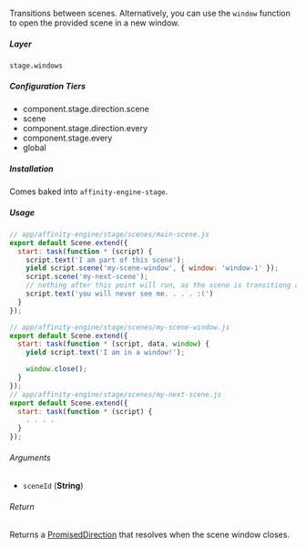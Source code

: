 Transitions between scenes. Alternatively, you can use the `window` function to open the provided scene in a new window.

##### Layer

`stage.windows`

##### Configuration Tiers

* component.stage.direction.scene
* scene
* component.stage.direction.every
* component.stage.every
* global

##### Installation

Comes baked into `affinity-engine-stage`.

##### Usage

```js
// app/affinity-engine/stage/scenes/main-scene.js
export default Scene.extend({
  start: task(function * (script) {
    script.text('I am part of this scene');
    yield script.scene('my-scene-window', { window: 'window-1' });
    script.scene('my-next-scene');
    // nothing after this point will run, as the scene is transitiong away
    script.text('you will never see me. . . . :(')
  }
});

// app/affinity-engine/stage/scenes/my-scene-window.js
export default Scene.extend({
  start: task(function * (script, data, window) {
    yield script.text('I am in a window!');

    window.close();
  }
});
// app/affinity-engine/stage/scenes/my-next-scene.js
export default Scene.extend({
  start: task(function * (script) {
    . . . .
  }
});
```

###### Arguments

* `sceneId` (**String**)

###### Return

Returns a [PromisedDirection](#/api/stage/directions?anchor=promised_direction) that resolves when the scene window closes.
